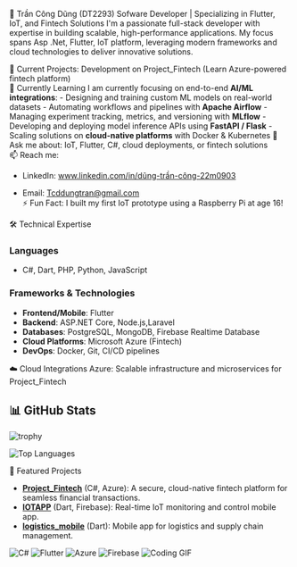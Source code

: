 👋 Trần Công Dũng (DT2293)
Sofware Developer | Specializing in Flutter, IoT, and Fintech Solutions
I'm a passionate full-stack developer with expertise in building scalable, high-performance applications. My focus spans Asp .Net, Flutter, IoT platform, leveraging modern frameworks and cloud technologies to deliver innovative solutions.

🔭 Current Projects: Development on Project_Fintech (Learn Azure-powered fintech platform)  
🚀 Currently Learning
  I am currently focusing on end-to-end **AI/ML integrations**:
    - Designing and training custom ML models on real-world datasets
    - Automating workflows and pipelines with **Apache Airflow**
    - Managing experiment tracking, metrics, and versioning with **MLflow**
    - Developing and deploying model inference APIs using **FastAPI / Flask**
    - Scaling solutions on **cloud-native platforms** with Docker & Kubernetes
    💬 Ask me about: IoT, Flutter, C#, cloud deployments, or fintech solutions  
📫 Reach me: 
  - LinkedIn: www.linkedin.com/in/dũng-trần-công-22m0903 
  
  - Email: Tcddungtran@gmail.com  
⚡ Fun Fact: I built my first IoT prototype using a Raspberry Pi at age 16!

🛠 Technical Expertise
### Languages
- C#, Dart, PHP, Python, JavaScript



### Frameworks & Technologies
- **Frontend/Mobile**: Flutter
- **Backend**:  ASP.NET Core, Node.js,Laravel  
- **Databases**: PostgreSQL, MongoDB, Firebase Realtime Database  
- **Cloud Platforms**: Microsoft Azure (Fintech) 
- **DevOps**: Docker, Git, CI/CD pipelines  

☁️ Cloud Integrations
Azure: Scalable infrastructure and microservices for Project_Fintech

## 📊 GitHub Stats

![trophy](https://github-profile-trophy.vercel.app/?username=tencuaban&theme=gruvbox)

![Top Languages](https://github-readme-stats.vercel.app/api/top-langs/?username=DT2293&layout=compact&theme=radical)

📌 Featured Projects
- **[Project_Fintech](https://github.com/DT2293/Project_Fintech)** (C#, Azure): A secure, cloud-native fintech platform for seamless financial transactions.  
- **[IOTAPP](https://github.com/DT2293/IOTAPP)** (Dart, Firebase): Real-time IoT monitoring and control mobile app.
- **[logistics_mobile](https://github.com/DT2293/logistics_mobile)** (Dart): Mobile app for logistics and supply chain management.   

![C#](https://img.shields.io/badge/C%23-239120?style=for-the-badge&logo=c-sharp&logoColor=white)
![Flutter](https://img.shields.io/badge/Flutter-02569B?style=for-the-badge&logo=flutter&logoColor=white)
![Azure](https://img.shields.io/badge/Azure-0078D4?style=for-the-badge&logo=microsoft-azure&logoColor=white)
![Firebase](https://img.shields.io/badge/Firebase-FFCA28?style=for-the-badge&logo=firebase&logoColor=black)
![Coding GIF](https://media.giphy.com/media/3o7aD2saalBwwftBIY/giphy.gif)

